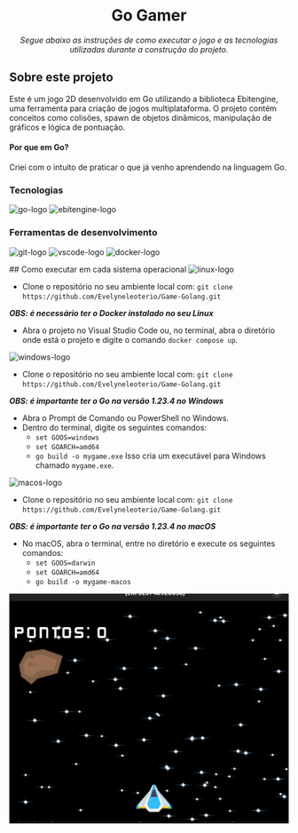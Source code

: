 <h1 align="center">Go Gamer</h1>
<p align="center"><i>Segue abaixo as instruções de como executar o jogo e as tecnologias utilizadas durante a construção do projeto.</i></p>

## Sobre este projeto

Este é um jogo 2D desenvolvido em Go utilizando a biblioteca Ebitengine, uma ferramenta para criação de jogos multiplataforma. O projeto contém conceitos como colisões, spawn de objetos dinâmicos, manipulação de gráficos e lógica de pontuação.

#### Por que em Go?

Criei com o intuito de praticar o que já venho aprendendo na linguagem Go.

### Tecnologias

<p display="inline-block">
  <img width="48" src="https://miro.medium.com/v2/resize:fit:600/1*i2skbfmDsHayHhqPfwt6pA.png" alt="go-logo"/>

  <img width="90" src="https://ebitengine.org/images/share.png" alt="ebitengine-logo"/>
</p>

### Ferramentas de desenvolvimento
<p>
 <img width="48" src="https://img.icons8.com/?size=100&id=20906&format=png&color=000000" alt="git-logo"/>

 <img width="48" src="https://img.icons8.com/?size=100&id=0OQR1FYCuA9f&format=png&color=000000" alt="vscode-logo"/>

 <img width="55" src="https://img.icons8.com/?size=100&id=22813&format=png&color=000000" alt="docker-logo"/>
</p>
## Como executar em cada sistema operacional

<img width="48" src="https://img.icons8.com/?size=100&id=17842&format=png&color=000000" alt="linux-logo"/>

- Clone o repositório no seu ambiente local com: `git clone https://github.com/Evelyneleoterio/Game-Golang.git`

**_OBS: é necessário ter o Docker instalado no seu Linux_**

- Abra o projeto no Visual Studio Code ou, no terminal, abra o diretório onde está o projeto e digite o comando `docker compose up`.

<img width="48" src="https://img.icons8.com/?size=100&id=gXoJoyTtYXFg&format=png&color=000000" alt="windows-logo"/>

- Clone o repositório no seu ambiente local com: `git clone https://github.com/Evelyneleoterio/Game-Golang.git`

**_OBS: é importante ter o Go na versão 1.23.4 no Windows_**

- Abra o Prompt de Comando ou PowerShell no Windows.
- Dentro do terminal, digite os seguintes comandos:
  - `set GOOS=windows`
  - `set GOARCH=amd64`
  - `go build -o mygame.exe`
    Isso cria um executável para Windows chamado `mygame.exe`.

<img width="48" src="https://img.icons8.com/?size=100&id=uoRwwh0lz3Jp&format=png&color=000000" alt="macos-logo"/>

- Clone o repositório no seu ambiente local com: `git clone https://github.com/Evelyneleoterio/Game-Golang.git`

**_OBS: é importante ter o Go na versão 1.23.4 no macOS_**

- No macOS, abra o terminal, entre no diretório e execute os seguintes comandos:
  - `set GOOS=darwin`
  - `set GOARCH=amd64`
  - `go build -o mygame-macos`

![alt text](image-1.png)
